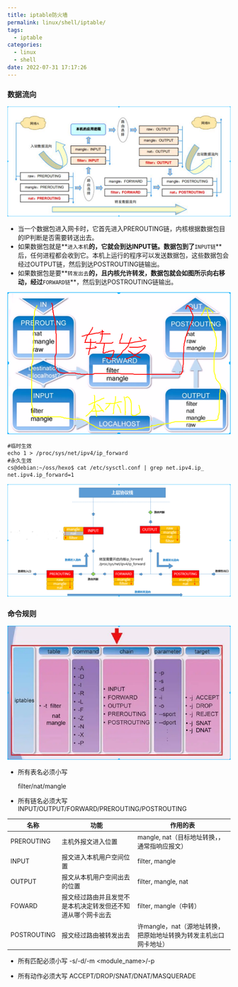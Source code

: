 ```yaml
---
title: iptable防火墙
permalink: linux/shell/iptable/
tags:
  - iptable
categories:
  - linux
  - shell
date: 2022-07-31 17:17:26
---
```










### 数据流向

![](/pics/iptable-01.png)



-  当一个数据包进入网卡时，它首先进入PREROUTING链，内核根据数据包目的IP判断是否需要转送出去。 
- 如果数据包就是**`进入本机`**的，它就会到达INPUT链。数据包到了**`INPUT链`**后，任何进程都会收到它。本机上运行的程序可以发送数据包，这些数据包会经过OUTPUT链，然后到达POSTROUTING链输出。 
- 如果数据包是要**`转发出去`**的，且内核允许转发，数据包就会如图所示向右移动，经过**`FORWARD链`**，然后到达POSTROUTING链输出。
  

![](/pics/iptable-01-1.png)



```shell
#临时生效
echo 1 > /proc/sys/net/ipv4/ip_forward
#永久生效
cs@debian:~/oss/hexo$ cat /etc/sysctl.conf | grep net.ipv4.ip_
net.ipv4.ip_forward=1
```

<!--more-->

![](/pics/iptable-01-2.png)





### 命令规则

![](/pics/iptable-02.png)

- 所有表名必须小写

  filter/nat/mangle

- 所有链名必须大写
   INPUT/OUTPUT/FORWARD/PREROUTING/POSTROUTING

| 名称        | 功能                                                         | 作用的表                                                     |
| ----------- | ------------------------------------------------------------ | ------------------------------------------------------------ |
| PREROUTING  | 主机外报文进入位置                                           | mangle, nat（目标地址转换，，通常指响应报文）                |
| INPUT       | 报文进入本机用户空间位置                                     | filter, mangle                                               |
| OUTPUT      | 报文从本机用户空间出去的位置                                 | filter, mangle, nat                                          |
| FOWARD      | 报文经过路由并且发觉不是本机决定转发但还不知道从哪个网卡出去 | filter, mangle（中转）                                       |
| POSTROUTING | 报文经过路由被转发出去                                       | 许mangle，nat（源地址转换，把原始地址转换为转发主机出口网卡地址） |

 

- 所有匹配必须小写
   -s/-d/-m <module_name>/-p

- 所有动作必须大写
   ACCEPT/DROP/SNAT/DNAT/MASQUERADE




